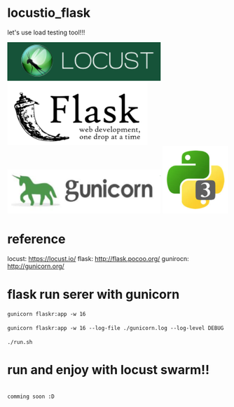 # locustio_flask
let's use load testing tool!!!

<p align="left">
  <img src="./.img/locust.png" width="350"/>
  <img src="./.img/flask.png" width="320"/>
  <img src="./.img/gunicorn.png" width="350"/>
  <img src="./.img/python3.png" width="150"/>
</p>


# reference 
locust: https://locust.io/
flask: http://flask.pocoo.org/
gunirocn: http://gunicorn.org/

# flask run serer with gunicorn 
```
gunicorn flaskr:app -w 16

gunicorn flaskr:app -w 16 --log-file ./gunicorn.log --log-level DEBUG

./run.sh
```

# run and enjoy with locust swarm!!

```

comming soon :D 

```
